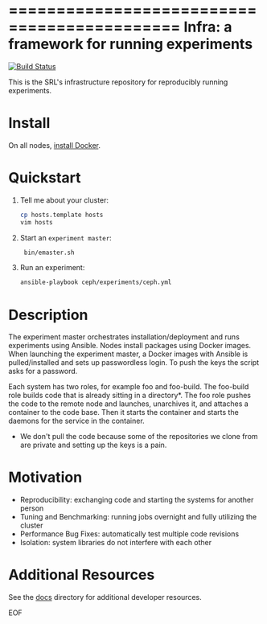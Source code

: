 ============================================
Infra: a framework for running experiments
============================================

[![Build Status](https://travis-ci.org/systemslab/infra.svg?branch=master)](https://travis-ci.org/systemslab/infra)

This is the SRL's infrastructure repository for reproducibly running experiments.

Install
======

On all nodes, [install Docker](https://docs.docker.com/engine/installation/).

Quickstart
==========

1. Tell me about your cluster:

   ```bash
   cp hosts.template hosts
   vim hosts
   ```

2. Start an ``experiment master``:

    ```bash
     bin/emaster.sh
     ```

3. Run an experiment:

    ```bash
    ansible-playbook ceph/experiments/ceph.yml
    ```

Description
===========

The experiment master orchestrates installation/deployment and runs experiments using Ansible. Nodes install packages using Docker images. When launching the experiment master, a Docker images with Ansible is pulled/installed and sets up passwordless login. To push the keys the script asks for a password.

Each system has two roles, for example foo and foo-build. The foo-build role builds code that is already sitting in a directory*. The foo role pushes the code to the remote node and launches, unarchives it, and attaches a container to the code base. Then it starts the container and starts the daemons for the service in the container.

* We don't pull the code because some of the repositories we clone from are private and setting up the keys is a pain.

Motivation
==========

- Reproducibility: exchanging code and starting the systems for another person
- Tuning and Benchmarking: running jobs overnight and fully utilizing the cluster
- Performance Bug Fixes: automatically test multiple code revisions
- Isolation: system libraries do not interfere with each other

Additional Resources
====================

See the [docs](docs) directory for additional developer resources.

EOF
